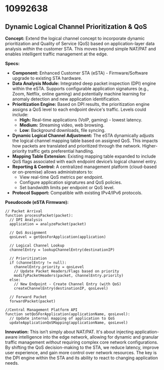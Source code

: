 # 10992638

## Dynamic Logical Channel Prioritization & QoS

**Concept:** Extend the logical channel concept to incorporate dynamic prioritization and Quality of Service (QoS) based on application-layer data analysis *within* the customer STA. This moves beyond simple NAT/PAT and enables intelligent traffic management at the edge.

**Specs:**

*   **Component:** Enhanced Customer STA (eSTA) - Firmware/Software upgrade to existing STA hardware.
*   **Data Analysis Module:** Integrated deep packet inspection (DPI) engine within the eSTA. Supports configurable application signatures (e.g., Zoom, Netflix, online gaming) and potentially machine learning for anomaly detection and new application identification.
*   **Prioritization Engine:** Based on DPI results, the prioritization engine assigns a QoS level to each endpoint device's traffic. Levels could include:
    *   **High:** Real-time applications (VoIP, gaming) - lowest latency.
    *   **Medium:** Streaming video, web browsing.
    *   **Low:** Background downloads, file syncing.
*   **Dynamic Logical Channel Adjustment:** The eSTA dynamically adjusts the logical channel mapping table based on assigned QoS. This impacts how packets are translated and prioritized through the network. Higher-priority traffic gets preferential handling.
*   **Mapping Table Extension:** Existing mapping table expanded to include QoS flags associated with each endpoint device’s logical channel entry.
*   **Reporting & Control:**  A centralized management platform (cloud-based or on-premise) allows administrators to:
    *   View real-time QoS metrics per endpoint.
    *   Configure application signatures and QoS policies.
    *   Set bandwidth limits per endpoint or QoS level.
*   **Protocol Support:**  Compatible with existing IPv4/IPv6 protocols.

**Pseudocode (eSTA Firmware):**

```
// Packet Arrival
function processPacket(packet):
  // DPI Analysis
  application = analyzePacket(packet)

  // QoS Assignment
  qosLevel = getQosForApplication(application)

  // Logical Channel Lookup
  channelEntry = lookupChannelEntry(destinationIP)

  // Prioritization
  if (channelEntry != null):
    channelEntry.priority = qosLevel
    // Update Packet Headers/Flags based on priority
    modifyPacketHeaders(packet, channelEntry.priority)
  else:
    // New Endpoint - Create Channel Entry (with QoS)
    createChannelEntry(destinationIP, qosLevel)

  // Forward Packet
  forwardPacket(packet)

//Central Management Platform API
function setQoSForApplication(applicationName, qosLevel):
  // Update internal mapping of application to QoS
  updateApplicationQoSMapping(applicationName, qosLevel)
```

**Innovation:**  This isn’t simply about NAT/PAT.  It's about injecting application-aware intelligence into the edge network, allowing for dynamic and granular traffic management *without* requiring complex core network configurations.  By shifting the QoS decision-making to the STA, we reduce latency, improve user experience, and gain more control over network resources. The key is the DPI engine within the STA and its ability to react to changing application needs.